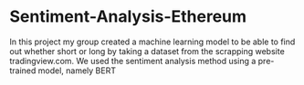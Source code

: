 # Sentiment-Analysis-Ethereum
In this project my group created a machine learning model to be able to find out whether short or long by taking a dataset from the scrapping website tradingview.com. We used the sentiment analysis method using a pre-trained model, namely BERT

